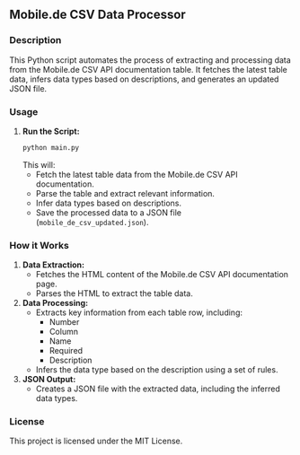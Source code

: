 ## Mobile.de CSV Data Processor

### **Description**

This Python script automates the process of extracting and processing data from the Mobile.de CSV API documentation table. It fetches the latest table data, infers data types based on descriptions, and generates an updated JSON file.

### **Usage**

1. **Run the Script:**
   ```bash
   python main.py
   ```
   This will:
   - Fetch the latest table data from the Mobile.de CSV API documentation.
   - Parse the table and extract relevant information.
   - Infer data types based on descriptions.
   - Save the processed data to a JSON file (`mobile_de_csv_updated.json`).

### **How it Works**

1. **Data Extraction:**
   - Fetches the HTML content of the Mobile.de CSV API documentation page.
   - Parses the HTML to extract the table data.
2. **Data Processing:**
   - Extracts key information from each table row, including:
     - Number
     - Column
     - Name
     - Required
     - Description
   - Infers the data type based on the description using a set of rules.
3. **JSON Output:**
   - Creates a JSON file with the extracted data, including the inferred data types.

### **License**

This project is licensed under the MIT License.
